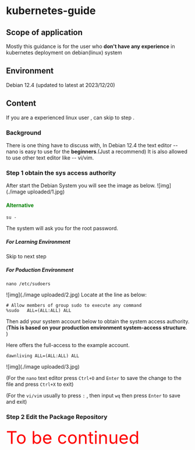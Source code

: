 # kubernetes-guide #
## Scope of application ##
Mostly this guidance is for the user who **don't have any experience** in kubernetes deployment on debian(linux) system 
## Environment ## 
Debian 12.4 (updated to latest at 2023/12/20)
## Content ##
If you are a experienced linux user , can skip to step .
### Background ###
There is one thing have to discuss with, In Debian 12.4 the text editor -- nano is easy to use for the **beginners**.(Just a recommend)
It is also allowed to use other text editor like -- vi/vim.
### Step 1 obtain the sys access authority ###
After start the Debian System you will see the image as below.
![img](./image uploaded/1.jpg)
#### <font color="green">Alternative</font> ####
    su -
The system will ask you for the root password.
##### For Learning Environment #####
Skip to next step
##### For Poduction Environment  #####
    nano /etc/sudoers
![img](./image uploaded/2.jpg)
Locate at the line as below:

    # Allow members of group sudo to execute any command
    %sudo   ALL=(ALL:ALL) ALL

Then add your system account below to obtain the system access authority.
(**This is based on your production environment system-access structure**. )

Here offers the full-access to the example account.

`dawnliving ALL=(ALL:ALL) ALL`

![img](./image uploaded/3.jpg)

(For the `nano` text editor press `Ctrl+O` and `Enter` to save the change to the file and press `Ctrl+X` to exit)

(For the `vi/vim` usually to press `:` ,  then input `wq` then press `Enter` to save and exit)
### Step 2 Edit the Package Repository ###
<font color="red" size="50">To be continued</font>